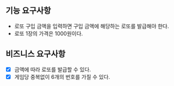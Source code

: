 ## 기능 요구사항
- 로또 구입 금액을 입력하면 구입 금액에 해당하는 로또를 발급해야 한다.
- 로또 1장의 가격은 1000원이다.

## 비즈니스 요구사항
- [X] 금액에 따라 로또를 발급할 수 있다.
- [X] 게임당 중복없이 6개의 번호를 가질 수 있다.
